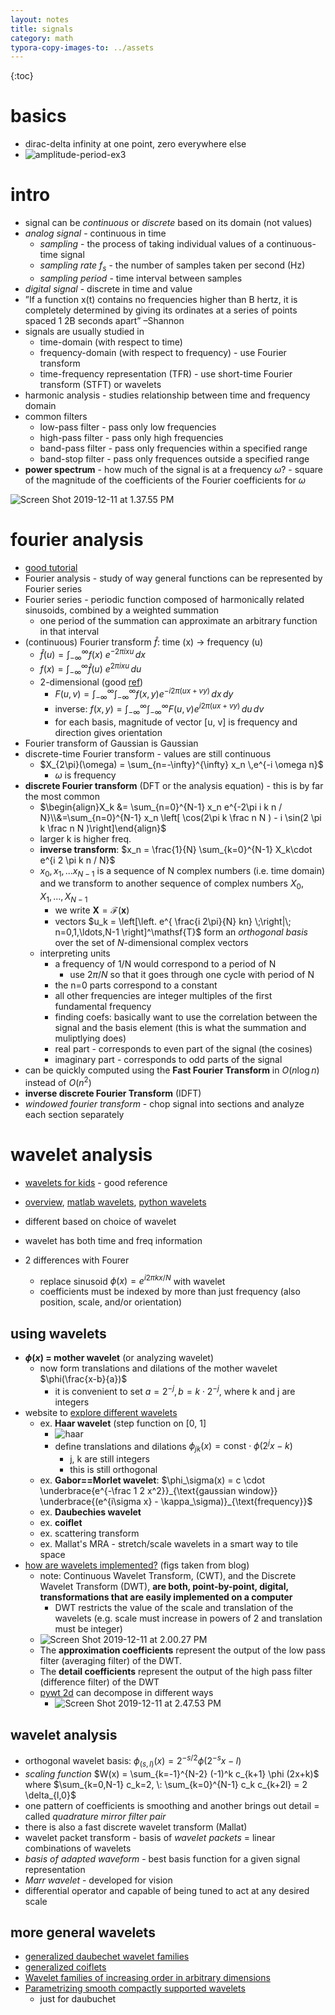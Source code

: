 ```yaml
---
layout: notes
title: signals
category: math
typora-copy-images-to: ../assets
---
```


{:toc}

# basics

- dirac-delta infinity at one point, zero everywhere else
- ![amplitude-period-ex3](../assets/amplitude-period-ex3.svg)

# intro

- signal can be *continuous* or *discrete* based on its domain (not values)
- *analog signal* - continuous in time
  - *sampling* - the process of taking individual values of a continuous-time signal
  - *sampling rate* $f_s$ - the number of samples taken per second (Hz)
  - *sampling period* - time interval between samples
- *digital signal* - discrete in time and value
- ”If a function x(t) contains no frequencies higher than B hertz, it is completely determined by giving its ordinates at a series of points spaced 1 2B seconds apart” –Shannon
- signals are usually studied in
  - time-domain (with respect to time)
  - frequency-domain (with respect to frequency) - use Fourier transform
  - time-frequency representation (TFR) - use short-time Fourier transform (STFT) or wavelets
- harmonic analysis - studies relationship between time and frequency domain
- common filters
  - low-pass filter - pass only low frequencies
  - high-pass filter - pass only high frequencies
  - band-pass filter - pass only frequencies within a specified range
  - band-stop filter - pass only frequences outside a specified range
- **power spectrum** - how much of the signal is at a frequency $\omega$? - square of the magnitude of the coefficients of the Fourier coefficients for $\omega$

![Screen Shot 2019-12-11 at 1.37.55 PM](../assets/transforms.png)

# fourier analysis

- [good tutorial](http://www.thefouriertransform.com/)
- Fourier analysis - study of way general functions can be represented by Fourier series
- Fourier series - periodic function composed of harmonically related sinusoids, combined by a weighted summation
  - one period of the summation can approximate an arbitrary function in that interval
- (continuous) Fourier transform $\hat f$: time (x) -> frequency (u)
    - $\hat{f}(u) = \int_{-\infty}^{\infty} f(x)\ e^{-2\pi i x u}\,dx$
    - $f(x) = \int_{-\infty}^{\infty} \hat f(u)\ e^{2\pi i x u} \,du$
    - 2-dimensional (good [ref](http://www.robots.ox.ac.uk/~az/lectures/ia/lect2.pdf))
        - $F(u, v) = \int_{-\infty}^{\infty} \int_{-\infty}^{\infty} f(x, y) e^{-i 2 \pi (ux + vy)}\,dx\, dy$
        - inverse: $f(x,y) = \int_{-\infty}^{\infty} \int_{-\infty}^{\infty} F(u, v) e^{i 2 \pi (ux + vy)}\,du\, dv$
        - for each basis, magnitude of vector [u, v] is frequency and direction gives orientation
- Fourier transform of Gaussian is Gaussian
- discrete-time Fourier transform - values are still continuous
  - $X_{2\pi}(\omega) = \sum_{n=-\infty}^{\infty} x_n \,e^{-i \omega n}$
    - $\omega$ is frequency
- **discrete Fourier transform**  (DFT or the analysis equation) - this is by far the most common
    - $\begin{align}X_k &= \sum_{n=0}^{N-1} x_n e^{-2\pi i k n / N}\\&=\sum_{n=0}^{N-1} x_n \left[ \cos(2\pi k \frac n N ) - i \sin(2 \pi k \frac n N )\right]\end{align}$
    - larger k is higher freq.
    - **inverse transform**: $x_n = \frac{1}{N} \sum_{k=0}^{N-1} X_k\cdot e^{i 2 \pi k n / N}$
    - $x_0, x_1, ... x_{N-1}$ is a sequence of N complex numbers (i.e. time domain) and we transform to another sequence of complex numbers $X_0, X_1, ..., X_{N-1}$
        - we write $\mathbf X = \mathcal F (\mathbf x)$ 
        - vectors $u_k = \left[\left. e^{ \frac{i 2\pi}{N} kn} \;\right|\; n=0,1,\ldots,N-1 \right]^\mathsf{T}$
          form an *orthogonal basis* over the set of *N*-dimensional complex vectors
    - interpreting units
      - a frequency of 1/N would correspond to a period of N
        - use $2\pi/N$ so that it goes through one cycle with period of N
      - the n=0 parts correspond to a constant
      - all other frequencies are integer multiples of the first fundamental frequency
      - finding coefs: basically want to use the correlation between the signal and the basis element (this is what the summation and muliptlying does)
      - real part - corresponds to even part of the signal (the cosines)
      - imaginary part - corresponds to odd parts of the signal
- can be quickly computed using the **Fast Fourier Transform** in $O(n \log n)$ instead of $O(n^2)$
- **inverse discrete Fourier Transform** (IDFT) 
- *windowed fourier transform* - chop signal into sections and analyze each section separately

# wavelet analysis

- [wavelets for kids](http://www.gtwavelet.bme.gatech.edu/wp/kidsA.pdf) - good reference
- [overview](https://www.eecis.udel.edu/~amer/CISC651/IEEEwavelet.pdf), [matlab wavelets](https://www.mathworks.com/help/wavelet/ug/wavelet-families-additional-discussion.html), [python wavelets](http://wavelets.pybytes.com/)
- different based on choice of wavelet

- wavelet has both time and freq information
- 2 differences with Fourer
  - replace sinusoid $\phi(x) = e^{i 2 \pi k x/N}$ with wavelet
  - coefficients must be indexed by more than just frequency (also position, scale, and/or orientation)

## using wavelets

- **$\phi(x)$ = mother wavelet** (or analyzing wavelet)
  - now form translations and dilations of the mother wavelet $\phi(\frac{x-b}{a})$
    - it is convenient to set $a=2^{-j}, b = k \cdot 2^{-j}$, where k and j are integers
- website to [explore different wavelets](http://wavelets.pybytes.com/)
  - ex. **Haar wavelet** (step function on [0, 1]
    - ![haar](../assets/haar.png)
    - define translations and dilations $\phi_{jk}(x) = \text{const} \cdot \phi(2^j x - k)$
      - j, k are still integers
      - this is still orthogonal
  - ex. **Gabor==Morlet wavelet**: $\phi_\sigma(x) = c \cdot \underbrace{e^{-\frac 1 2 x^2}}_{\text{gaussian window}} \underbrace{(e^{i\sigma x} - \kappa_\sigma)}_{\text{frequency}}$
  - ex. **Daubechies wavelet**
  - ex. **coiflet**
  - ex. scattering transform
  - ex. Mallat's MRA - stretch/scale wavelets in a smart way to tile space
- [how are wavelets implemented?]() (figs taken from blog)
  - note: Continuous Wavelet Transform, (CWT), and the Discrete Wavelet Transform (DWT), **are both, point-by-point, digital, transformations that are easily implemented on a computer**
    - DWT restricts the value of the scale and translation of the wavelets (e.g. scale must increase in powers of 2 and translation must be integer)
  - ![Screen Shot 2019-12-11 at 2.00.27 PM](../assets/wavelet_comp.png)
  - The **approximation coefficients** represent the output of the low pass filter (averaging filter) of the DWT.
  - The **detail coefficients** represent the output of the high pass filter (difference filter) of the DWT
  - [pywt 2d](https://pywavelets.readthedocs.io/en/latest/ref/2d-decompositions-overview.html) can decompose in different ways
    - ![Screen Shot 2019-12-11 at 2.47.53 PM](../assets/wavelet_coefs.png)

## wavelet analysis

- orthogonal wavelet basis: $\phi_{(s,l)} (x) = 2^{-s/2} \phi (2^{-s} x-l)$
- *scaling function* $W(x) = \sum_{k=-1}^{N-2} (-1)^k c_{k+1} \phi (2x+k)$ where $\sum_{k=0,N-1} c_k=2, \: \sum_{k=0}^{N-1} c_k c_{k+2l} = 2 \delta_{l,0}$
- one pattern of coefficients is smoothing and another brings out detail = called *quadrature mirror filter pair*
- there is also a fast discrete wavelet transform (Mallat)
- wavelet packet transform - basis of *wavelet packets* = linear combinations of wavelets
- *basis of adapted waveform* - best basis function for a given signal representation
- *Marr wavelet* - developed for vision
- differential operator and capable of being tuned to act at any desired scale



## more general wavelets

- [generalized daubechet wavelet families](http://bigwww.epfl.ch/publications/vonesch0702.pdf)
- [generalized coiflets](https://pdfs.semanticscholar.org/46e3/4016b8c4b187118e83392242c2165a6db3db.pdf)
- [Wavelet families of increasing order in arbitrary dimensions](https://ieeexplore.ieee.org/abstract/document/826784)
- [Parametrizing smooth compactly supported wavelets](https://www.ams.org/journals/tran/1993-338-02/S0002-9947-1993-1107031-8/)
  - just for daubuchet
